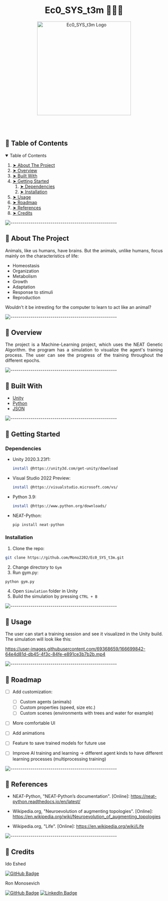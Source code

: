 <h1 align="center"> Ec0_SYS_t3m 🐇🦊🍎 </h1>

<p align="center"> 
  <img src="https://user-images.githubusercontent.com/69368659/166566749-72798a57-9130-47c1-b0a9-ddc7fe05be6e.png" alt="Ec0_SYS_t3m Logo" height="300" width="300">
</p>

<br></br>



<!-- TABLE OF CONTENTS -->
<h2 id="table-of-contents"> 🐘 Table of Contents</h2>

<details open="open">
  <summary>Table of Contents</summary>
  <ol>
    <li><a href="#about-the-project"> ➤ About The Project</a></li>
    <li><a href="#overview"> ➤ Overview</a></li>
    <li><a href="#built-with"> ➤ Built With</a></li>
    <li>
      <a href="#getting-started"> ➤ Getting Started</a>
      <ol>
      <li>
        <a href="#dependencies"> ➤ Dependencies</a>
      </li>
      <li>
        <a href="#installation"> ➤ Installation</a>
      </li>
      </ol>
    </li>
    <li>
      <a href="#usage"> ➤ Usage </a>
    </li>
    <li><a href="#roadmap"> ➤ Roadmap</a></li>
    <li><a href="#references"> ➤ References</a></li>
    <li><a href="#credits"> ➤ Credits</a></li>
  </ol>
</details>



![-----------------------------------------------------](https://raw.githubusercontent.com/andreasbm/readme/master/assets/lines/rainbow.png)

<!-- ABOUT THE PROJECT -->
<h2 id="about-the-project"> 🐎 About The Project</h2>
<p align="justify"> 
  Animals, like us humans, have brains. But the animals, unlike humans, focus mainly on 
  the characteristics of life:
</p>

* Homeostasis
* Organization
* Metabolism
* Growth
* Adaptation
* Response to stimuli
* Reproduction

<p align="justify"> 
  Wouldn't it be intresting for the computer to learn to act like an animal?
</p>



![-----------------------------------------------------](https://raw.githubusercontent.com/andreasbm/readme/master/assets/lines/rainbow.png)

<!-- OVERVIEW -->
<h2 id="overview"> 🦅 Overview</h2>
<p align="justify">
    The project is a Machine-Learning project, which uses the NEAT Genetic Algorithm.
    the program has a simulation to visualize the agent's training process. The user 
    can see the progress of the training throughout the different epochs.
</p>



![-----------------------------------------------------](https://raw.githubusercontent.com/andreasbm/readme/master/assets/lines/rainbow.png)

<!-- BUILT WITH -->
<h2 id="built-with"> 🐫 Built With</h2>

* [Unity](https://unity.com/)
* [Python](https://www.python.org/) 
* [JSON](https://www.json.org/json-en.html)



![-----------------------------------------------------](https://raw.githubusercontent.com/andreasbm/readme/master/assets/lines/rainbow.png)

<!-- GETTING STARTED -->
<h2 id="getting-started"> 🐤 Getting Started</h2>


<h3 id="dependencies"> Dependencies</h3>

* Unity 2020.3.23f1:
  ```sh
  install @https://unity3d.com/get-unity/download
  ```
* Visual Studio 2022 Preview:
  ```sh
  install @https://visualstudio.microsoft.com/vs/
  ```
* Python 3.9:
  ```sh
  install @https://www.python.org/downloads/
  ```
* NEAT-Python:
  ```py
  pip install neat-python
  ```


<h3 id="installation"> Installation</h3>

1. Clone the repo:
  ```sh
  git clone https://github.com/Mono2202/Ec0_SYS_t3m.git
  ```
2. Change directory to ```Gym```
3. Run gym.py:
  ```sh
  python gym.py
  ```
4. Open ```Simulation``` folder in Unity
5. Build the simulation by pressing ```CTRL + B```



![-----------------------------------------------------](https://raw.githubusercontent.com/andreasbm/readme/master/assets/lines/rainbow.png)

<!-- USAGE -->
<h2 id="usage"> 🐁 Usage</h2>
<p align="justify">
    The user can start a training session and see it visualized in the Unity build.
    The simulation will look like this:
</p>

https://user-images.githubusercontent.com/69368659/166699842-64e4d81d-db45-4f3c-84fe-e891ce3b7b2b.mp4



![-----------------------------------------------------](https://raw.githubusercontent.com/andreasbm/readme/master/assets/lines/rainbow.png)

<!-- ROADMAP -->
<h2 id="roadmap"> 🦌 Roadmap</h2>

- [ ] Add customization:
    - [ ] Custom agents (animals)
    - [ ] Custom properties (speed, size etc.)
    - [ ] Custom scenes (environments with trees and water for example)
- [ ] More comfortable UI
- [ ] Add animations
- [ ] Feature to save trained models for future use
- [ ] Improve AI training and learning -> different agent kinds to have different learning processes
(multiprocessing training)



![-----------------------------------------------------](https://raw.githubusercontent.com/andreasbm/readme/master/assets/lines/rainbow.png)

<!-- REFERENCES -->
<h2 id="references"> 🦉 References</h2>

* NEAT-Python, "NEAT-Python’s documentation". [Online]:
https://neat-python.readthedocs.io/en/latest/

* Wikipedia.org, "Neuroevolution of augmenting topologies". [Online]:
https://en.wikipedia.org/wiki/Neuroevolution_of_augmenting_topologies

* Wikipedia.org, "Life". [Online]:
https://en.wikipedia.org/wiki/Life



![-----------------------------------------------------](https://raw.githubusercontent.com/andreasbm/readme/master/assets/lines/rainbow.png)

<!-- CREDITS -->
<h2 id="credits"> 🐆 Credits</h2>

Ido Eshed

[![GitHub Badge](https://img.shields.io/badge/GitHub-100000?style=for-the-badge&logo=github&logoColor=white)](https://github.com/IdoE0)


Ron Monosevich

[![GitHub Badge](https://img.shields.io/badge/GitHub-100000?style=for-the-badge&logo=github&logoColor=white)](https://github.com/Mono2202)
[![LinkedIn Badge](https://img.shields.io/badge/LinkedIn-0077B5?style=for-the-badge&logo=linkedin&logoColor=white)](https://www.linkedin.com/in/ron-monosevich-214754220/)
